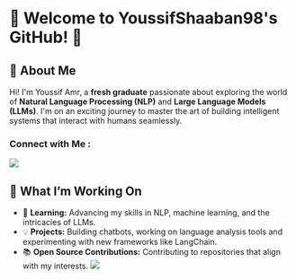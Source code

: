# 🌟 Welcome to YoussifShaaban98's GitHub! 🌟

## 👋 About Me  
Hi! I'm Youssif Amr, a **fresh graduate** passionate about exploring the world of **Natural Language Processing (NLP)** and **Large Language Models (LLMs)**. I'm on an exciting journey to master the art of building intelligent systems that interact with humans seamlessly.  

### Connect with Me :

<a href="https://www.linkedin.com/in/youssif-shaaban/" target="_blank"><img src="https://img.shields.io/badge/-Yousef%20DAmr-0077B5?style=for-the-badge&logo=Linkedin&logoColor=white"/></a>


## 🚀 What I’m Working On  
- 🌱 **Learning:** Advancing my skills in NLP, machine learning, and the intricacies of LLMs.  
- 💡 **Projects:** Building chatbots, working on language analysis tools and experimenting with new frameworks like LangChain.  
- 📚 **Open Source Contributions:** Contributing to repositories that align with my interests.
[![](https://visitcount.itsvg.in/api?id=YoussifShaaban98&label=Profile%20Views&color=12&icon=6&pretty=true)](https://visitcount.itsvg.in)
